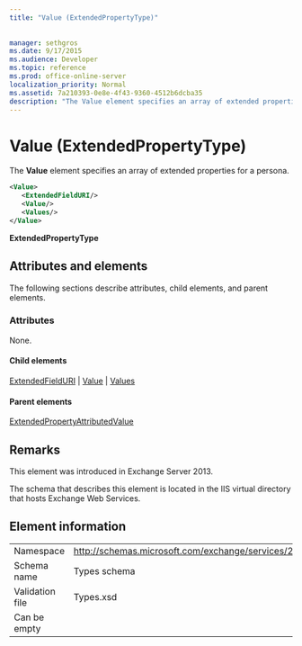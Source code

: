 ```yaml
---
title: "Value (ExtendedPropertyType)"
 
 
manager: sethgros
ms.date: 9/17/2015
ms.audience: Developer
ms.topic: reference
ms.prod: office-online-server
localization_priority: Normal
ms.assetid: 7a210393-0e8e-4f43-9360-4512b6dcba35
description: "The Value element specifies an array of extended properties for a persona."
---
```


# Value (ExtendedPropertyType)

The **Value** element specifies an array of extended properties for a persona. 
  
```XML
<Value>
   <ExtendedFieldURI/>
   <Value/>
   <Values/>
</Value>
```

 **ExtendedPropertyType**
## Attributes and elements

The following sections describe attributes, child elements, and parent elements.
  
### Attributes

None.
  
#### Child elements

[ExtendedFieldURI](extendedfielduri.md) | [Value](value.md) | [Values](values.md)
  
#### Parent elements

[ExtendedPropertyAttributedValue](extendedpropertyattributedvalue.md)
  
## Remarks

This element was introduced in Exchange Server 2013.
  
The schema that describes this element is located in the IIS virtual directory that hosts Exchange Web Services.
  
## Element information

|||
|:-----|:-----|
|Namespace  <br/> |http://schemas.microsoft.com/exchange/services/2006/types  <br/> |
|Schema name  <br/> |Types schema  <br/> |
|Validation file  <br/> |Types.xsd  <br/> |
|Can be empty  <br/> ||
   

